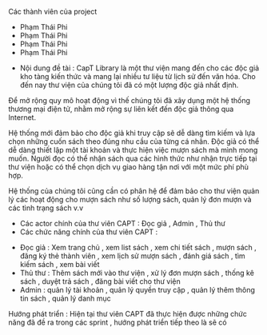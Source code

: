 Các thành viên của project
<ul>
  <li> Phạm Thái Phi </li>
  <li> Phạm Thái Phi </li>
  <li> Phạm Thái Phi </li>
  <li> Phạm Thái Phi </li>
</ul>

- Nội dung đề tài :  CapT Library là một thư viện mang đến cho các độc giả kho tàng kiến thức và mang lại nhiều tư liệu từ lịch sử đến văn hóa. Cho đến nay thư viện của chúng tôi đã có một lượng độc giả nhất định.

Để mở rộng quy mô hoạt động vì thế chúng tôi đã xây dụng một hệ thống thương mại điện tử, nhằm mở rộng sự liên kết đến độc giả thông qua Internet.

Hệ thống mới đảm bảo cho độc giả khi truy cập sẽ dễ dàng tìm kiếm và lựa chọn những cuốn sách theo đúng nhu cầu của từng cá nhân. Độc giả có thể dễ dàng thiết lập một tài khoản và thực hiện việc mượn sách mà mình mong muốn. Người đọc có thể nhận sách qua các hình thức như nhận trực tiếp tại thư viện hoặc có thể chọn dịch vụ giao hàng tận nơi với một mức phí phù hợp. 

Hệ thống của chúng tôi cũng cần có phân hệ để đảm bảo cho thư viện quản lý các hoạt động cho mượn sách như số lượng sách, quản lý đơn mượn và các tình trạng sách v.v
- Các actor chính của thư viên CAPT : Đọc giả , Admin , Thủ thư
- Các chức năng chính của thư viên CAPT :
+ Đọc giả : Xem trang chủ , xem list sách , xem chi tiết sách , mượn sách , đăng ký thẻ thành viên , xem lịch sử mượn sách , đánh giá sách , tìm kiếm sách , xem bài viết
+ Thủ thư : Thêm sách mới vào thư viện , xử lý đơn mượn sách , thống kê sách , duyệt trả sách , đăng bài viết cho thư viện
+ Admin : quản lý tài khoản , quản lý quyền truy cập , quản lý thêm thông tin sách , quản lý danh mục 

Hướng phát triển : Hiện tại thư viên CAPT đã thực hiện được những chức năng đã đề ra trong các sprint , hướng phát triển tiếp theo là sẽ có 
